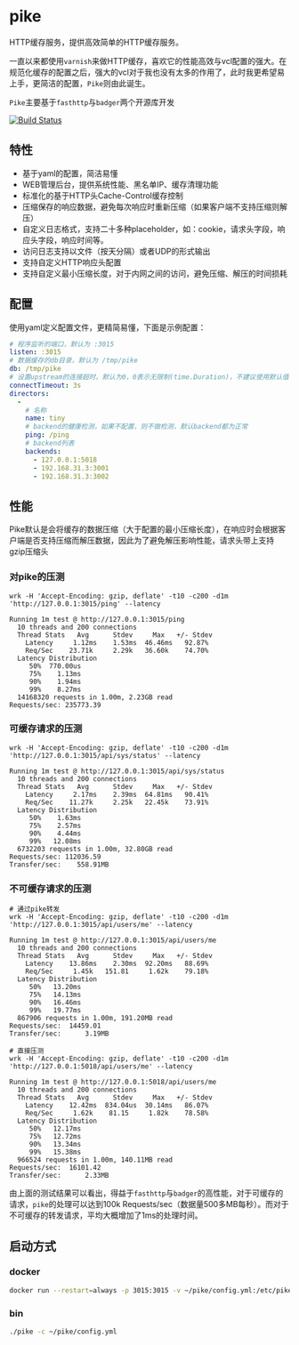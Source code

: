 # pike

HTTP缓存服务，提供高效简单的HTTP缓存服务。

一直以来都使用`varnish`来做HTTP缓存，喜欢它的性能高效与vcl配置的强大。在规范化缓存的配置之后，强大的vcl对于我也没有太多的作用了，此时我更希望易上手，更简洁的配置，`Pike`则由此诞生。

`Pike`主要基于`fasthttp`与`badger`两个开源库开发


[![Build Status](https://img.shields.io/travis/vicanso/pike.svg?label=linux+build)](https://travis-ci.org/vicanso/pike)

## 特性

- 基于yaml的配置，简洁易懂
- WEB管理后台，提供系统性能、黑名单IP、缓存清理功能
- 标准化的基于HTTP头Cache-Control缓存控制
- 压缩保存的响应数据，避免每次响应时重新压缩（如果客户端不支持压缩则解压）
- 自定义日志格式，支持二十多种placeholder，如：cookie，请求头字段，响应头字段，响应时间等。
- 访问日志支持以文件（按天分隔）或者UDP的形式输出
- 支持自定义HTTP响应头配置
- 支持自定义最小压缩长度，对于内网之间的访问，避免压缩、解压的时间损耗

## 配置

使用yaml定义配置文件，更精简易懂，下面是示例配置：

```yaml
# 程序监听的端口，默认为 :3015
listen: :3015
# 数据缓存的db目录，默认为 /tmp/pike 
db: /tmp/pike
# 设置upstream的连接超时，默认为0，0表示无限制(time.Duration)，不建议使用默认值
connectTimeout: 3s 
directors:
  -
    # 名称
    name: tiny
    # backend的健康检测，如果不配置，则不做检测，默认backend都为正常
    ping: /ping
    # backend列表
    backends:
      - 127.0.0.1:5018
      - 192.168.31.3:3001
      - 192.168.31.3:3002
```

## 性能

Pike默认是会将缓存的数据压缩（大于配置的最小压缩长度），在响应时会根据客户端是否支持压缩而解压数据，因此为了避免解压影响性能，请求头带上支持gzip压缩头

### 对pike的压测

```
wrk -H 'Accept-Encoding: gzip, deflate' -t10 -c200 -d1m 'http://127.0.0.1:3015/ping' --latency

Running 1m test @ http://127.0.0.1:3015/ping
  10 threads and 200 connections
  Thread Stats   Avg      Stdev     Max   +/- Stdev
    Latency     1.12ms    1.53ms  46.46ms   92.87%
    Req/Sec    23.71k     2.29k   36.60k    74.70%
  Latency Distribution
     50%  770.00us
     75%    1.13ms
     90%    1.94ms
     99%    8.27ms
  14168320 requests in 1.00m, 2.23GB read
Requests/sec: 235773.39
```

### 可缓存请求的压测

```
wrk -H 'Accept-Encoding: gzip, deflate' -t10 -c200 -d1m 'http://127.0.0.1:3015/api/sys/status' --latency

Running 1m test @ http://127.0.0.1:3015/api/sys/status
  10 threads and 200 connections
  Thread Stats   Avg      Stdev     Max   +/- Stdev
    Latency     2.17ms    2.39ms  64.81ms   90.41%
    Req/Sec    11.27k     2.25k   22.45k    73.91%
  Latency Distribution
     50%    1.63ms
     75%    2.57ms
     90%    4.44ms
     99%   12.08ms
  6732203 requests in 1.00m, 32.80GB read
Requests/sec: 112036.59
Transfer/sec:    558.91MB
```

### 不可缓存请求的压测

```
# 通过pike转发
wrk -H 'Accept-Encoding: gzip, deflate' -t10 -c200 -d1m 'http://127.0.0.1:3015/api/users/me' --latency

Running 1m test @ http://127.0.0.1:3015/api/users/me
  10 threads and 200 connections
  Thread Stats   Avg      Stdev     Max   +/- Stdev
    Latency    13.86ms    2.30ms  92.20ms   88.69%
    Req/Sec     1.45k   151.81     1.62k    79.18%
  Latency Distribution
     50%   13.20ms
     75%   14.13ms
     90%   16.46ms
     99%   19.77ms
  867906 requests in 1.00m, 191.20MB read
Requests/sec:  14459.01
Transfer/sec:      3.19MB

# 直接压测
wrk -H 'Accept-Encoding: gzip, deflate' -t10 -c200 -d1m 'http://127.0.0.1:5018/api/users/me' --latency

Running 1m test @ http://127.0.0.1:5018/api/users/me
  10 threads and 200 connections
  Thread Stats   Avg      Stdev     Max   +/- Stdev
    Latency    12.42ms  834.04us  30.14ms   86.07%
    Req/Sec     1.62k    81.15     1.82k    78.58%
  Latency Distribution
     50%   12.17ms
     75%   12.72ms
     90%   13.34ms
     99%   15.38ms
  966524 requests in 1.00m, 140.11MB read
Requests/sec:  16101.42
Transfer/sec:      2.33MB
```

由上面的测试结果可以看出，得益于`fasthttp`与`badger`的高性能，对于可缓存的请求，`pike`的处理可以达到100k Requests/sec（数据量500多MB每秒）。而对于不可缓存的转发请求，平均大概增加了1ms的处理时间。


## 启动方式

### docker

```bash
docker run --restart=always -p 3015:3015 -v ~/pike/config.yml:/etc/pike/config.yml vicanso/pike
```

### bin

```bash
./pike -c ~/pike/config.yml
```
